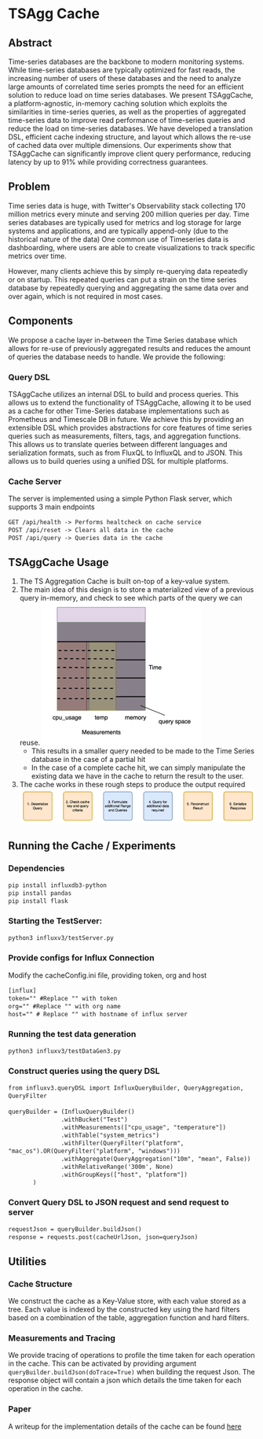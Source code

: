 # TSAgg Cache

## Abstract
Time-series databases are the backbone to modern monitoring systems. While time-series databases are typically optimized for fast reads, the increasing number of users of these databases and the need to analyze large amounts of correlated time series prompts the need for an efficient solution to reduce load on time series databases. We present TSAggCache, a platform-agnostic, in-memory caching solution which exploits the similarities in time-series queries, as well as the properties of aggregated time-series data to improve read performance of time-series queries and reduce the load on time-series databases. We have developed a translation DSL, efficient cache indexing structure, and layout which allows the re-use of cached data over multiple dimensions. Our experiments show that TSAggCache can significantly improve client query performance, reducing latency by up to 91% while providing correctness guarantees.

## Problem

Time series data is huge, with Twitter's Observability stack collecting 170 million metrics every minute and serving 200 million queries per day. Time series databases are typically used for metrics and log storage for large systems and applications, and are typically append-only (due to the historical nature of the data)
One common use of Timeseries data is dashboarding, where users are able to create visualizations to track specific metrics over time.

However, many clients achieve this by simply re-querying data repeatedly or on startup. This repeated queries can put a strain on the time series database by repeatedly querying and aggregating the same data over and over again, which is not required in most cases.

## Components 
We propose a cache layer in-between the Time Series database which allows for re-use of previously aggregated results and reduces the amount of queries the database needs to handle.
We provide the following:

### Query DSL
TSAggCache utilizes an internal DSL to build and process queries. This allows us to extend the functionality of TSAggCache, allowing it to be used as a cache for other Time-Series database implementations such as Prometheus and Timescale DB in future. We achieve this by providing an extensible DSL which provides abstractions for core features of time series queries such as measurements, filters, tags, and aggregation functions. This allows us to translate queries between different languages and serialization formats, such as from FluxQL to InfluxQL and to JSON. This allows us to build queries using a unified DSL for multiple platforms.

### Cache Server
The server is implemented using a simple Python Flask server, which supports 3 main endpoints 
```
GET /api/health -> Performs healtcheck on cache service
POST /api/reset -> Clears all data in the cache
POST /api/query -> Queries data in the cache
```

## TSAggCache Usage

1. The TS Aggregation Cache is built on-top of a key-value system.
2. The main idea of this design is to store a materialized view of a previous query in-memory, and check to see which parts of the query we can reuse.
![alt text](image-1.png)
    - This results in a smaller query needed to be made to the Time Series database in the case of a partial hit
    - In the case of a complete cache hit, we can simply manipulate the existing data we have in the cache to return the result to the user.
3. The cache works in these rough steps to produce the output required
![alt text](image-2.png)


## Running the Cache / Experiments

### Dependencies
```
pip install influxdb3-python
pip install pandas
pip install flask
```

### Starting the TestServer:
```
python3 influxv3/testServer.py
```

### Provide configs for Influx Connection
Modify the cacheConfig.ini file, providing token, org and host
```
[influx]
token="" #Replace "" with token
org="" #Replace "" with org name
host="" # Replace "" with hostname of influx server
```
### Running the test data generation
```
python3 influxv3/testDataGen3.py
```
### Construct queries using the query DSL
```
from influxv3.queryDSL import InfluxQueryBuilder, QueryAggregation, QueryFilter

queryBuilder = (InfluxQueryBuilder()
               .withBucket("Test")
               .withMeasurements(["cpu_usage", "temperature"])
               .withTable("system_metrics")
               .withFilter(QueryFilter("platform", "mac_os").OR(QueryFilter("platform", "windows")))
               .withAggregate(QueryAggregation("10m", "mean", False))
               .withRelativeRange('300m', None)
               .withGroupKeys(["host", "platform"])
       )
```

### Convert Query DSL to JSON request and send request to server
```
requestJson = queryBuilder.buildJson()
response = requests.post(cacheUrlJson, json=queryJson)
```


## Utilities

### Cache Structure
We construct the cache as a Key-Value store, with each value stored as a tree. Each value is indexed by the constructed key using the hard filters based on a combination of the table, aggregation function and hard filters.

### Measurements and Tracing
We provide tracing of operations to profile the time taken for each operation in the cache. This can be activated by providing argument `queryBuilder.buildJson(doTrace=True)` when building the request Json. The response object will contain a json which details the time taken for each operation in the cache.

### Paper
A writeup for the implementation details of the cache can be found [here](/TsAggCachePaper.pdf)
